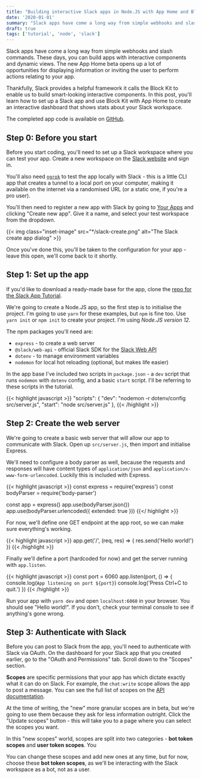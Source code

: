 ```yaml
---
title: "Building interactive Slack apps in Node.JS with App Home and Block Kit"
date: '2020-01-01'
summary: "Slack apps have come a long way from simple webhooks and slash commands. In this post, you'll learn how to set up a Slack app and use Block Kit with App Home to create an interactive dashboard that shows stats about your Slack workspace. "
draft: true
tags: ['tutorial', 'node', 'slack']
---
```


Slack apps have come a long way from simple webhooks and slash commands. These days, you can build apps with interactive components and dynamic views. The new App Home beta opens up a lot of opportunities for displaying information or inviting the user to perform actions relating to your app.

Thankfully, Slack provides a helpful framework it calls the Block Kit to enable us to build smart-looking interactive components. In this post, you'll learn how to set up a Slack app and use Block Kit with App Home to create an interactive dashboard that shows stats about your Slack workspace. 

The completed app code is available on [GitHub](https://github.com/sophiekoonin/slack-app-tutorial/tree/app).

## Step 0: Before you start
Before you start coding, you'll need to set up a Slack workspace where you can test your app. Create a new workspace on the [Slack website](https://slack.com/create) and sign in. 

You'll also need [`ngrok`](https://ngrok.io/download) to test the app locally with Slack - this is a little CLI app that creates a tunnel to a local port on your computer, making it available on the internet via a randomised URL (or a static one, if you're a pro user). 

You'll then need to register a new app with Slack by going to [Your Apps](https://api.slack.com/apps) and clicking "Create new app". Give it a name, and select your test workspace from the dropdown.

{{< img class="inset-image" src="*/slack-create.png" alt="The Slack create app dialog" >}}

Once you've done this, you'll be taken to the configuration for your app - leave this open, we'll come back to it shortly.

## Step 1: Set up the app
If you'd like to download a ready-made base for the app, clone the [repo for the Slack App Tutorial](https://github.com/sophiekoonin/slack-app-tutorial). 

We're going to create a Node.JS app, so the first step is to initialise the project. I'm going to use `yarn` for these examples, but `npm` is fine too. Use `yarn init` or `npm init` to create your project. I'm using *Node.JS version 12*.

The npm packages you'll need are:

* `express` - to create a web server
* `@slack/web-api` - official Slack SDK for the [Slack Web API](https://api.slack.com/web)
* `dotenv` - to manage environment variables
* `nodemon` for local hot reloading (optional, but makes life easier)

In the app base I've included two scripts in `package.json` - a `dev` script that runs `nodemon` with `dotenv` config, and a basic `start` script. I'll be referring to these scripts in the tutorial.

{{< highlight javascript >}}
  "scripts": {
    "dev": "nodemon -r dotenv/config src/server.js",
    "start": "node src/server.js"
  },
{{< /highlight >}} 

## Step 2: Create the web server
We're going to create a basic web server that will allow our app to communicate with Slack. Open up `src/server.js`, then import and initialise Express.

We'll need to configure a body parser as well, because the requests and responses will have content types of `application/json` and `application/x-www-form-urlencoded`. Luckily this is included with Express.


{{< highlight javascript >}}
const express = require('express')
const bodyParser = require('body-parser')

const app = express()
app.use(bodyParser.json())
app.use(bodyParser.urlencoded({ extended: true }))
{{</ highlight >}}

For now, we'll define one GET endpoint at the app root, so we can make sure everything's working.

{{< highlight javascript >}}
app.get('/', (req, res) => {
  res.send('Hello world!')
})
{{< /highlight >}}

Finally we'll define a port (hardcoded for now) and get the server running with `app.listen`.

{{< highlight javascript >}}
const port = 6060
app.listen(port, () => {
  console.log(`App listening on port ${port}`)
  console.log('Press Ctrl+C to quit.')
})
{{< /highlight >}}

Run your app with `yarn dev` and open `localhost:6060` in your browser. You should see "Hello world!". If you don't, check your terminal console to see if anything's gone wrong.

## Step 3: Authenticate with Slack
Before you can post to Slack from the app, you'll need to authenticate with Slack via OAuth. On the dashboard for your Slack app that you created earlier, go to the "OAuth and Permissions" tab. Scroll down to the "Scopes" section.

**Scopes** are specific permissions that your app has which dictate exactly what it can do on Slack. For example, the `chat:write` scope allows the app to post a message. You can see the full list of scopes on the [API documentation](https://api.slack.com/scopes).

At the time of writing, the "new" more granular scopes are in beta, but we're going to use them because they ask for less information outright. Click the "Update scopes" button - this will take you to a page where you can select the scopes you want.

In this "new scopes" world, scopes are split into two categories - **bot token scopes** and **user token scopes**. You

You can change these scopes and add new ones at any time, but for now, choose these **bot token scopes**, as we'll be interacting with the Slack workspace as a bot, not as a user.